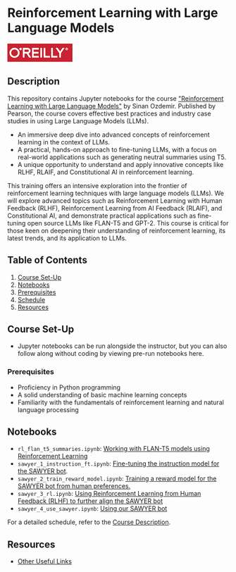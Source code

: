 # Reinforcement Learning with Large Language Models


![O'Reilly](images/oreilly.png)

## Description

This repository contains Jupyter notebooks for the course ["Reinforcement Learning with Large Language Models"](https://learning.oreilly.com/live-events/llms-from-prototypes-to-production/0636920095639/) by Sinan Ozdemir. Published by Pearson, the course covers effective best practices and industry case studies in using Large Language Models (LLMs).

- An immersive deep dive into advanced concepts of reinforcement learning in the context of LLMs.
- A practical, hands-on approach to fine-tuning LLMs, with a focus on real-world applications such as generating neutral summaries using T5.
- A unique opportunity to understand and apply innovative concepts like RLHF, RLAIF, and Constitutional AI in reinforcement learning.

This training offers an intensive exploration into the frontier of reinforcement learning techniques with large language models (LLMs). We will explore advanced topics such as Reinforcement Learning with Human Feedback (RLHF), Reinforcement Learning from AI Feedback (RLAIF), and Constitutional AI, and demonstrate practical applications such as fine-tuning open source LLMs like FLAN-T5 and GPT-2. This course is critical for those keen on deepening their understanding of reinforcement learning, its latest trends, and its application to LLMs.

## Table of Contents

1. [Course Set-Up](#course-set-up)
2. [Notebooks](#notebooks)
3. [Prerequisites](#prerequisites)
4. [Schedule](#schedule)
5. [Resources](#resources)

## Course Set-Up

- Jupyter notebooks can be run alongside the instructor, but you can also follow along without coding by viewing pre-run notebooks here.

### Prerequisites

- Proficiency in Python programming
- A solid understanding of basic machine learning concepts
- Familiarity with the fundamentals of reinforcement learning and natural language processing

## Notebooks

- `rl_flan_t5_summaries.ipynb`: [Working with FLAN-T5 models using Reinforcement Learning](notebooks/rl_flan_t5_summaries.ipynb)
- `sawyer_1_instruction_ft.ipynb`: [Fine-tuning the instruction model for the SAWYER bot](notebooks/8_sawyer_1_instruction_ft.ipynb).
- `sawyer_2_train_reward_model.ipynb`: [Training a reward model for the SAWYER bot from human preferences.](notebooks/sawyer_2_train_reward_model.ipynb)
- `sawyer_3_rl.ipynb`: [Using Reinforcement Learning from Human Feedback (RLHF) to further align the SAWYER bot](notebooks/sawyer_3_rl.ipynb)
- `sawyer_4_use_sawyer.ipynb`: [Using our SAWYER bot](notebooks/sawyer_4_use_sawyer.ipynb)


For a detailed schedule, refer to the [Course Description](#description).

## Resources

- [Other Useful Links](https://learning.oreilly.com/playlists/2953f6c7-0e13-49ac-88e2-b951e11388de/)
